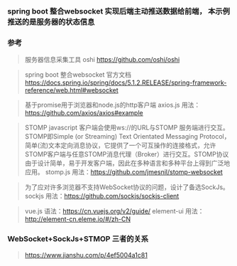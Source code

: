 ### spring boot 整合websocket 实现后端主动推送数据给前端， 本示例推送的是服务器的状态信息


### 参考
> 服务器信息采集工具 oshi https://github.com/oshi/oshi

> spring boot 整合websocket 官方文档
https://docs.spring.io/spring/docs/5.1.2.RELEASE/spring-framework-reference/web.html#websocket

> 基于promise用于浏览器和node.js的http客户端
axios.js 用法：https://github.com/axios/axios#example

> STOMP javascript 客户端会使用ws://的URL与STOMP 服务端进行交互。
STOMP即Simple (or Streaming) Text Orientated Messaging Protocol，简单(流)文本定向消息协议，它提供了一个可互操作的连接格式，允许STOMP客户端与任意STOMP消息代理（Broker）进行交互。STOMP协议由于设计简单，易于开发客户端，因此在多种语言和多种平台上得到广泛地应用。
stomp.js 用法：https://github.com/jmesnil/stomp-websocket

> 为了应对许多浏览器不支持WebSocket协议的问题，设计了备选SockJs。
sockjs 用法：https://github.com/sockjs/sockjs-client

> vue.js 语法：https://cn.vuejs.org/v2/guide/
> element-ui 用法：http://element-cn.eleme.io/#/zh-CN


### WebSocket+SockJs+STMOP 三者的关系
> https://www.jianshu.com/p/4ef5004a1c81